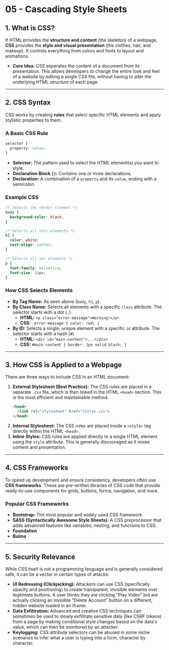 # 05 - Cascading Style Sheets

## 1. What is CSS?

If HTML provides the **structure and content** (the skeleton) of a webpage, **CSS** provides the **style and visual presentation** (the clothes, hair, and makeup). It controls everything from colors and fonts to layout and animations.

*   **Core Idea:** CSS separates the content of a document from its presentation. This allows developers to change the entire look and feel of a website by editing a single CSS file, without having to alter the underlying HTML structure of each page.

---

## 2. CSS Syntax

CSS works by creating **rules** that select specific HTML elements and apply stylistic properties to them.

### A Basic CSS Rule
```css
selector {
  property: value;
}
```
*   **Selector:** The pattern used to select the HTML element(s) you want to style.
*   **Declaration Block `{}`:** Contains one or more declarations.
*   **Declaration:** A combination of a `property` and its `value`, ending with a semicolon.

### Example CSS
```css
/* Selects the <body> element */
body {
  background-color: black;
}

/* Selects all <h1> elements */
h1 {
  color: white;
  text-align: center;
}

/* Selects all <p> elements */
p {
  font-family: helvetica;
  font-size: 10px;
}
```

### How CSS Selects Elements
*   **By Tag Name:** As seen above (`body`, `h1`, `p`).
*   **By Class Name:** Selects all elements with a specific `class` attribute. The selector starts with a dot (`.`).
    *   **HTML:** `<p class="error-message">Warning!</p>`
    *   **CSS:** `.error-message { color: red; }`
*   **By ID:** Selects a single, unique element with a specific `id` attribute. The selector starts with a hash (`#`).
    *   **HTML:** `<div id="main-content">...</div>`
    *   **CSS:** `#main-content { border: 1px solid black; }`

---

## 3. How CSS is Applied to a Webpage

There are three ways to include CSS in an HTML document:

1.  **External Stylesheet (Best Practice):** The CSS rules are placed in a separate `.css` file, which is then linked in the HTML `<head>` section. This is the most efficient and maintainable method.
    ```html
    <head>
      <link rel="stylesheet" href="styles.css">
    </head>
    ```
2.  **Internal Stylesheet:** The CSS rules are placed inside a `<style>` tag directly within the HTML `<head>`.
3.  **Inline Styles:** CSS rules are applied directly to a single HTML element using the `style` attribute. This is generally discouraged as it mixes content and presentation.

---

## 4. CSS Frameworks

To speed up development and ensure consistency, developers often use **CSS frameworks**. These are pre-written libraries of CSS code that provide ready-to-use components for grids, buttons, forms, navigation, and more.

### Popular CSS Frameworks
*   **Bootstrap:** The most popular and widely used CSS framework.
*   **SASS (Syntactically Awesome Style Sheets):** A CSS preprocessor that adds advanced features like variables, nesting, and functions to CSS.
*   **Foundation**
*   **Bulma**

---

## 5. Security Relevance

While CSS itself is not a programming language and is generally considered safe, it can be a vector in certain types of attacks:

*   **UI Redressing (Clickjacking):** Attackers can use CSS (specifically opacity and positioning) to create transparent, invisible elements over legitimate buttons. A user thinks they are clicking "Play Video" but are actually clicking an invisible "Delete Account" button on a different, hidden website loaded in an iframe.
*   **Data Exfiltration:** Advanced and creative CSS techniques can sometimes be used to slowly exfiltrate sensitive data (like CSRF tokens) from a page by making conditional style changes based on the data's value, which can then be monitored by an attacker.
*   **Keylogging:** CSS attribute selectors can be abused in some niche scenarios to infer what a user is typing into a form, character by character.
